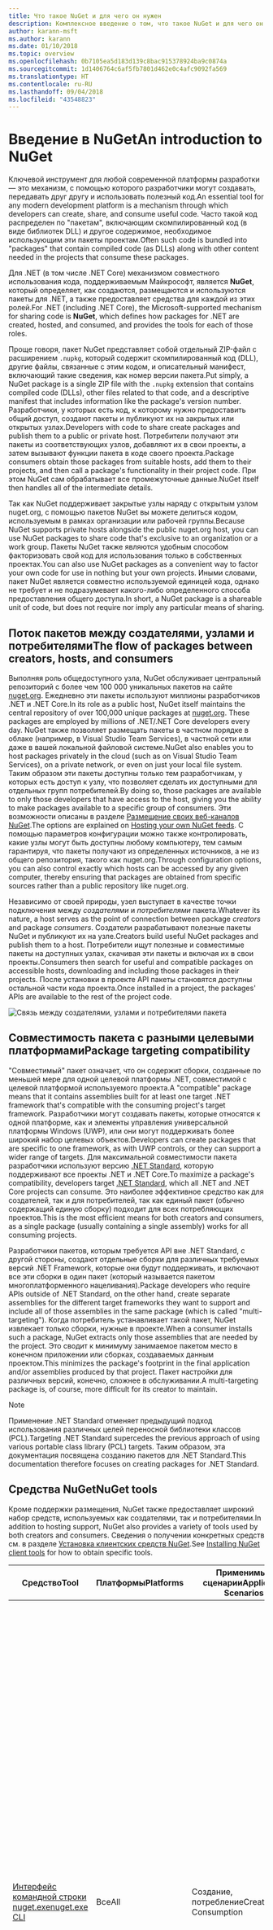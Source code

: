 ```yaml
---
title: Что такое NuGet и для чего он нужен
description: Комплексное введение о том, что такое NuGet и для чего он нужен
author: karann-msft
ms.author: karann
ms.date: 01/10/2018
ms.topic: overview
ms.openlocfilehash: 0b7105ea5d183d139c8bac915378924ba9c0874a
ms.sourcegitcommit: 1d1406764c6af5fb7801d462e0c4afc9092fa569
ms.translationtype: HT
ms.contentlocale: ru-RU
ms.lasthandoff: 09/04/2018
ms.locfileid: "43548823"
---
```

# <a name="an-introduction-to-nuget"></a><span data-ttu-id="ac774-103">Введение в NuGet</span><span class="sxs-lookup"><span data-stu-id="ac774-103">An introduction to NuGet</span></span>

<span data-ttu-id="ac774-104">Ключевой инструмент для любой современной платформы разработки — это механизм, с помощью которого разработчики могут создавать, передавать друг другу и использовать полезный код.</span><span class="sxs-lookup"><span data-stu-id="ac774-104">An essential tool for any modern development platform is a mechanism through which developers can create, share, and consume useful code.</span></span> <span data-ttu-id="ac774-105">Часто такой код распределен по "пакетам", включающим скомпилированный код (в виде библиотек DLL) и другое содержимое, необходимое использующим эти пакеты проектам.</span><span class="sxs-lookup"><span data-stu-id="ac774-105">Often such code is bundled into "packages" that contain compiled code (as DLLs) along with other content needed in the projects that consume these packages.</span></span>

<span data-ttu-id="ac774-106">Для .NET (в том числе .NET Core) механизмом совместного использования кода, поддерживаемым Майкрософт, является **NuGet**, который определяет, как создаются, размещаются и используются пакеты для .NET, а также предоставляет средства для каждой из этих ролей.</span><span class="sxs-lookup"><span data-stu-id="ac774-106">For .NET (including .NET Core), the Microsoft-supported mechanism for sharing code is **NuGet**, which defines how packages for .NET are created, hosted, and consumed, and provides the tools for each of those roles.</span></span>

<span data-ttu-id="ac774-107">Проще говоря, пакет NuGet представляет собой отдельный ZIP-файл с расширением `.nupkg`, который содержит скомпилированный код (DLL), другие файлы, связанные с этим кодом, и описательный манифест, включающий такие сведения, как номер версии пакета.</span><span class="sxs-lookup"><span data-stu-id="ac774-107">Put simply, a NuGet package is a single ZIP file with the `.nupkg` extension that contains compiled code (DLLs), other files related to that code, and a descriptive manifest that includes information like the package's version number.</span></span> <span data-ttu-id="ac774-108">Разработчики, у которых есть код, к которому нужно предоставить общий доступ, создают пакеты и публикуют их на закрытых или открытых узлах.</span><span class="sxs-lookup"><span data-stu-id="ac774-108">Developers with code to share create packages and publish them to a public or private host.</span></span> <span data-ttu-id="ac774-109">Потребители получают эти пакеты из соответствующих узлов, добавляют их в свои проекты, а затем вызывают функции пакета в коде своего проекта.</span><span class="sxs-lookup"><span data-stu-id="ac774-109">Package consumers obtain those packages from suitable hosts, add them to their projects, and then call a package's functionality in their project code.</span></span> <span data-ttu-id="ac774-110">При этом NuGet сам обрабатывает все промежуточные данные.</span><span class="sxs-lookup"><span data-stu-id="ac774-110">NuGet itself then handles all of the intermediate details.</span></span>

<span data-ttu-id="ac774-111">Так как NuGet поддерживает закрытые узлы наряду с открытым узлом nuget.org, с помощью пакетов NuGet вы можете делиться кодом, используемым в рамках организации или рабочей группы.</span><span class="sxs-lookup"><span data-stu-id="ac774-111">Because NuGet supports private hosts alongside the public nuget.org host, you can use NuGet packages to share code that's exclusive to an organization or a work group.</span></span> <span data-ttu-id="ac774-112">Пакеты NuGet также являются удобным способом факторизовать свой код для использования только в собственных проектах.</span><span class="sxs-lookup"><span data-stu-id="ac774-112">You can also use NuGet packages as a convenient way to factor your own code for use in nothing but your own projects.</span></span> <span data-ttu-id="ac774-113">Иными словами, пакет NuGet является совместно используемой единицей кода, однако не требует и не подразумевает какого-либо определенного способа предоставления общего доступа.</span><span class="sxs-lookup"><span data-stu-id="ac774-113">In short, a NuGet package is a shareable unit of code, but does not require nor imply any particular means of sharing.</span></span>

## <a name="the-flow-of-packages-between-creators-hosts-and-consumers"></a><span data-ttu-id="ac774-114">Поток пакетов между создателями, узлами и потребителями</span><span class="sxs-lookup"><span data-stu-id="ac774-114">The flow of packages between creators, hosts, and consumers</span></span>

<span data-ttu-id="ac774-115">Выполняя роль общедоступного узла, NuGet обслуживает центральный репозиторий с более чем 100 000 уникальных пакетов на сайте [nuget.org](https://www.nuget.org). Ежедневно эти пакеты используют миллионы разработчиков .NET и .NET Core.</span><span class="sxs-lookup"><span data-stu-id="ac774-115">In its role as a public host, NuGet itself maintains the central repository of over 100,000 unique packages at [nuget.org](https://www.nuget.org). These packages are employed by millions of .NET/.NET Core developers every day.</span></span> <span data-ttu-id="ac774-116">NuGet также позволяет размещать пакеты в частном порядке в облаке (например, в Visual Studio Team Services), в частной сети или даже в вашей локальной файловой системе.</span><span class="sxs-lookup"><span data-stu-id="ac774-116">NuGet also enables you to host packages privately in the cloud (such as on Visual Studio Team Services), on a private network, or even on just your local file system.</span></span> <span data-ttu-id="ac774-117">Таким образом эти пакеты доступны только тем разработчикам, у которых есть доступ к узлу, что позволяет сделать их доступными для отдельных групп потребителей.</span><span class="sxs-lookup"><span data-stu-id="ac774-117">By doing so, those packages are available to only those developers that have access to the host, giving you the ability to make packages available to a specific group of consumers.</span></span> <span data-ttu-id="ac774-118">Эти возможности описаны в разделе [Размещение своих веб-каналов NuGet](hosting-packages/overview.md).</span><span class="sxs-lookup"><span data-stu-id="ac774-118">The options are explained on [Hosting your own NuGet feeds](hosting-packages/overview.md).</span></span> <span data-ttu-id="ac774-119">С помощью параметров конфигурации можно также контролировать, какие узлы могут быть доступны любому компьютеру, тем самым гарантируя, что пакеты получают из определенных источников, а не из общего репозитория, такого как nuget.org.</span><span class="sxs-lookup"><span data-stu-id="ac774-119">Through configuration options, you can also control exactly which hosts can be accessed by any given computer, thereby ensuring that packages are obtained from specific sources rather than a public repository like nuget.org.</span></span>

<span data-ttu-id="ac774-120">Независимо от своей природы, узел выступает в качестве точки подключения между *создателями* и *потребителями* пакета.</span><span class="sxs-lookup"><span data-stu-id="ac774-120">Whatever its nature, a host serves as the point of connection between package *creators* and package *consumers*.</span></span> <span data-ttu-id="ac774-121">Создатели разрабатывают полезные пакеты NuGet и публикуют их на узле.</span><span class="sxs-lookup"><span data-stu-id="ac774-121">Creators build useful NuGet packages and publish them to a host.</span></span> <span data-ttu-id="ac774-122">Потребители ищут полезные и совместимые пакеты на доступных узлах, скачивая эти пакеты и включая их в свои проекты.</span><span class="sxs-lookup"><span data-stu-id="ac774-122">Consumers then search for useful and compatible packages on accessible hosts, downloading and including those packages in their projects.</span></span> <span data-ttu-id="ac774-123">После установки в проекте API пакеты становятся доступны остальной части кода проекта.</span><span class="sxs-lookup"><span data-stu-id="ac774-123">Once installed in a project, the packages' APIs are available to the rest of the project code.</span></span>

![Связь между создателями, узлами и потребителями пакета](media/nuget-roles.png)

## <a name="package-targeting-compatibility"></a><span data-ttu-id="ac774-125">Совместимость пакета с разными целевыми платформами</span><span class="sxs-lookup"><span data-stu-id="ac774-125">Package targeting compatibility</span></span>

<span data-ttu-id="ac774-126">"Совместимый" пакет означает, что он содержит сборки, созданные по меньшей мере для одной целевой платформы .NET, совместимой с целевой платформой используемого проекта.</span><span class="sxs-lookup"><span data-stu-id="ac774-126">A "compatible" package means that it contains assemblies built for at least one target .NET framework that's compatible with the consuming project's target framework.</span></span> <span data-ttu-id="ac774-127">Разработчики могут создавать пакеты, которые относятся к одной платформе, как и элементы управления универсальной платформы Windows (UWP), или они могут поддерживать более широкий набор целевых объектов.</span><span class="sxs-lookup"><span data-stu-id="ac774-127">Developers can create packages that are specific to one framework, as with UWP controls, or they can support a wider range of targets.</span></span> <span data-ttu-id="ac774-128">Для максимальной совместимости пакета разработчики используют версию [.NET Standard](/dotnet/standard/net-standard), которую поддерживают все проекты .NET и .NET Core.</span><span class="sxs-lookup"><span data-stu-id="ac774-128">To maximize a package's compatibility, developers target [.NET Standard](/dotnet/standard/net-standard), which all .NET and .NET Core projects can consume.</span></span> <span data-ttu-id="ac774-129">Это наиболее эффективное средство как для создателей, так и для потребителей, так как единый пакет (обычно содержащий единую сборку) подходит для всех потребляющих проектов.</span><span class="sxs-lookup"><span data-stu-id="ac774-129">This is the most efficient means for both creators and consumers, as a single package (usually containing a single assembly) works for all consuming projects.</span></span>

<span data-ttu-id="ac774-130">Разработчики пакетов, которым требуется API вне .NET Standard, с другой стороны, создают отдельные сборки для различных требуемых версий .NET Framework, которые они будут поддерживать, и включают все эти сборки в один пакет (который называется пакетом многоплатформенного нацеливания).</span><span class="sxs-lookup"><span data-stu-id="ac774-130">Package developers who require APIs outside of .NET Standard, on the other hand, create separate assemblies for the different target frameworks they want to support and include all of those assemblies in the same package (which is called "multi-targeting").</span></span> <span data-ttu-id="ac774-131">Когда потребитель устанавливает такой пакет, NuGet извлекает только сборки, нужные в проекте.</span><span class="sxs-lookup"><span data-stu-id="ac774-131">When a consumer installs such a package, NuGet extracts only those assemblies that are needed by the project.</span></span> <span data-ttu-id="ac774-132">Это сводит к минимуму занимаемое пакетом место в конечном приложении или сборках, создаваемых данным проектом.</span><span class="sxs-lookup"><span data-stu-id="ac774-132">This minimizes the package's footprint in the final application and/or assemblies produced by that project.</span></span> <span data-ttu-id="ac774-133">Пакет настройки для различных версий, конечно, сложнее в обслуживании.</span><span class="sxs-lookup"><span data-stu-id="ac774-133">A multi-targeting package is, of course, more difficult for its creator to maintain.</span></span>

> [!Note]
> <span data-ttu-id="ac774-134">Применение .NET Standard отменяет предыдущий подход использования различных целей переносной библиотеки классов (PCL).</span><span class="sxs-lookup"><span data-stu-id="ac774-134">Targeting .NET Standard supercedes the previous approach of using various portable class library (PCL) targets.</span></span> <span data-ttu-id="ac774-135">Таким образом, эта документация посвящена созданию пакетов для .NET Standard.</span><span class="sxs-lookup"><span data-stu-id="ac774-135">This documentation therefore focuses on creating packages for .NET Standard.</span></span>

## <a name="nuget-tools"></a><span data-ttu-id="ac774-136">Средства NuGet</span><span class="sxs-lookup"><span data-stu-id="ac774-136">NuGet tools</span></span>

<span data-ttu-id="ac774-137">Кроме поддержки размещения, NuGet также предоставляет широкий набор средств, используемых как создателями, так и потребителями.</span><span class="sxs-lookup"><span data-stu-id="ac774-137">In addition to hosting support, NuGet also provides a variety of tools used by both creators and consumers.</span></span> <span data-ttu-id="ac774-138">Сведения о получении конкретных средств см. в разделе [Установка клиентских средств NuGet](install-nuget-client-tools.md).</span><span class="sxs-lookup"><span data-stu-id="ac774-138">See [Installing NuGet client tools](install-nuget-client-tools.md) for how to obtain specific tools.</span></span>

| <span data-ttu-id="ac774-139">Средство</span><span class="sxs-lookup"><span data-stu-id="ac774-139">Tool</span></span> | <span data-ttu-id="ac774-140">Платформы</span><span class="sxs-lookup"><span data-stu-id="ac774-140">Platforms</span></span> | <span data-ttu-id="ac774-141">Применимые сценарии</span><span class="sxs-lookup"><span data-stu-id="ac774-141">Applicable Scenarios</span></span> | <span data-ttu-id="ac774-142">Описание:</span><span class="sxs-lookup"><span data-stu-id="ac774-142">Description</span></span> |
| --- | --- | --- | --- |
| [<span data-ttu-id="ac774-143">Интерфейс командной строки nuget.exe</span><span class="sxs-lookup"><span data-stu-id="ac774-143">nuget.exe CLI</span></span>](tools/nuget-exe-cli-reference.md) | <span data-ttu-id="ac774-144">Все</span><span class="sxs-lookup"><span data-stu-id="ac774-144">All</span></span> | <span data-ttu-id="ac774-145">Создание, потребление</span><span class="sxs-lookup"><span data-stu-id="ac774-145">Creation, Consumption</span></span> | <span data-ttu-id="ac774-146">Предоставляет все функциональные возможности NuGet, при этом часть команд относится к создателям пакета, часть — только к потребителям, а остальные — ко всем.</span><span class="sxs-lookup"><span data-stu-id="ac774-146">Provides all NuGet capabilities, with some commands applying specifically to package creators, some applying only to consumers, and others applying to both.</span></span> <span data-ttu-id="ac774-147">Например, создатели пакета используют команду `nuget pack` для создания пакета из различных сборок и связанных файлов, потребители пакета используют `nuget install` для включения пакетов в папку проекта, при этом все используют `nuget config` для задания переменных конфигурации NuGet.</span><span class="sxs-lookup"><span data-stu-id="ac774-147">For example, package creators use the `nuget pack` command to create a package from various assemblies and related files, package consumers use `nuget install` to include packages in a project folder, and everyone uses `nuget config` to set NuGet configuration variables.</span></span> <span data-ttu-id="ac774-148">Как независящее от платформы средство, интерфейс командной строки NuGet не взаимодействует с проектами Visual Studio.</span><span class="sxs-lookup"><span data-stu-id="ac774-148">As a platform-agnostic tool, the NuGet CLI does not interact with Visual Studio projects.</span></span> |
| [<span data-ttu-id="ac774-149">dotnet CLI</span><span class="sxs-lookup"><span data-stu-id="ac774-149">dotnet CLI</span></span>](tools/dotnet-Commands.md) | <span data-ttu-id="ac774-150">Все</span><span class="sxs-lookup"><span data-stu-id="ac774-150">All</span></span> | <span data-ttu-id="ac774-151">Создание, потребление</span><span class="sxs-lookup"><span data-stu-id="ac774-151">Creation, Consumption</span></span> | <span data-ttu-id="ac774-152">Предоставляет определенные возможности CLI NuGet непосредственно внутри цепочки инструментов .NET Core.</span><span class="sxs-lookup"><span data-stu-id="ac774-152">Provides certain NuGet CLI capabilities directly within the .NET Core tool chain.</span></span> <span data-ttu-id="ac774-153">Как и интерфейс командной строки NuGet, CLI dotnet не взаимодействует с проектами Visual Studio.</span><span class="sxs-lookup"><span data-stu-id="ac774-153">As with the NuGet CLI, the dotnet CLI does not interact with Visual Studio projects.</span></span> |
| [<span data-ttu-id="ac774-154">Консоль диспетчера пакетов</span><span class="sxs-lookup"><span data-stu-id="ac774-154">Package Manager Console</span></span>](tools/package-manager-console.md) | <span data-ttu-id="ac774-155">Visual Studio в Windows</span><span class="sxs-lookup"><span data-stu-id="ac774-155">Visual Studio on Windows</span></span> | <span data-ttu-id="ac774-156">Потребление</span><span class="sxs-lookup"><span data-stu-id="ac774-156">Consumption</span></span> | <span data-ttu-id="ac774-157">Предоставляет [команды PowerShell](tools/Powershell-Reference.md) для установки пакетов и управления ими в проектах Visual Studio.</span><span class="sxs-lookup"><span data-stu-id="ac774-157">Provides [PowerShell commands](tools/Powershell-Reference.md) for installing and managing packages in Visual Studio projects.</span></span> |
| [<span data-ttu-id="ac774-158">Пользовательский интерфейс диспетчера пакетов</span><span class="sxs-lookup"><span data-stu-id="ac774-158">Package Manager UI</span></span>](tools/package-manager-ui.md) | <span data-ttu-id="ac774-159">Visual Studio в Windows</span><span class="sxs-lookup"><span data-stu-id="ac774-159">Visual Studio on Windows</span></span> | <span data-ttu-id="ac774-160">Потребление</span><span class="sxs-lookup"><span data-stu-id="ac774-160">Consumption</span></span> | <span data-ttu-id="ac774-161">Предоставляет удобный пользовательский интерфейс для установки пакетов и управления ими в проектах Visual Studio.</span><span class="sxs-lookup"><span data-stu-id="ac774-161">Provides an easy-to-use UI for installing and managing packages in Visual Studio projects.</span></span> |
| [<span data-ttu-id="ac774-162">Управление пользовательским интерфейсом NuGet</span><span class="sxs-lookup"><span data-stu-id="ac774-162">Manage NuGet UI</span></span>](/visualstudio/mac/nuget-walkthrough) | <span data-ttu-id="ac774-163">Visual Studio для Mac</span><span class="sxs-lookup"><span data-stu-id="ac774-163">Visual Studio for Mac</span></span> | <span data-ttu-id="ac774-164">Потребление</span><span class="sxs-lookup"><span data-stu-id="ac774-164">Consumption</span></span> | <span data-ttu-id="ac774-165">Предоставляет удобный пользовательский интерфейс для установки пакетов и управления ими в проектах Visual Studio для Mac.</span><span class="sxs-lookup"><span data-stu-id="ac774-165">Provide an easy-to-use UI for installing and managing packages in Visual Studio for Mac projects.</span></span> |
| [<span data-ttu-id="ac774-166">MSBuild</span><span class="sxs-lookup"><span data-stu-id="ac774-166">MSBuild</span></span>](reference/msbuild-targets.md) | <span data-ttu-id="ac774-167">Windows</span><span class="sxs-lookup"><span data-stu-id="ac774-167">Windows</span></span> | <span data-ttu-id="ac774-168">Создание, потребление</span><span class="sxs-lookup"><span data-stu-id="ac774-168">Creation, Consumption</span></span> | <span data-ttu-id="ac774-169">Предоставляет возможность создавать и восстанавливать используемые в проекте пакеты напрямую с помощью цепочки инструментов MSBuild.</span><span class="sxs-lookup"><span data-stu-id="ac774-169">Provides the ability to create packages and restore packages used in a project directly through the MSBuild tool chain.</span></span> |

<span data-ttu-id="ac774-170">Как видите, средства NuGet, с которыми вы работаете, в значительной степени зависят от того, создаете, потребляете или публикуете вы пакеты, а также от используемой платформы.</span><span class="sxs-lookup"><span data-stu-id="ac774-170">As you can see, the NuGet tools you work with depend greatly on whether you're creating, consuming, or publishing packages, and the platform on which you're working.</span></span> <span data-ttu-id="ac774-171">Создатели пакета обычно также являются потребителями, так как берут за основу функции, имеющиеся в других пакетах NuGet.</span><span class="sxs-lookup"><span data-stu-id="ac774-171">Package creators are typically also consumers, as they build on top of functionality that exists in other NuGet packages.</span></span> <span data-ttu-id="ac774-172">Конечно же, те пакеты, в свою очередь, могут зависеть еще от каких-либо.</span><span class="sxs-lookup"><span data-stu-id="ac774-172">And those packages, of course, may in turn depend on still others.</span></span>

<span data-ttu-id="ac774-173">Дополнительные сведения см. в статье [Рабочий процесс создания пакета](create-packages/Overview-and-Workflow.md) и [Рабочий процесс использования пакета](consume-packages/Overview-and-Workflow.md).</span><span class="sxs-lookup"><span data-stu-id="ac774-173">For more information, start with the [Package creation workflow](create-packages/Overview-and-Workflow.md) and [Package consumption workflow](consume-packages/Overview-and-Workflow.md) articles.</span></span>

## <a name="managing-dependencies"></a><span data-ttu-id="ac774-174">Управление зависимостями</span><span class="sxs-lookup"><span data-stu-id="ac774-174">Managing dependencies</span></span>

<span data-ttu-id="ac774-175">Возможность легко брать за основу работу других — это одна из наиболее мощных функций системы управления пакетами.</span><span class="sxs-lookup"><span data-stu-id="ac774-175">The ability to easily build on the work of others is one of most powerful features of a package management system.</span></span> <span data-ttu-id="ac774-176">Соответственно, значительная часть работы NuGet заключается в управлении этим деревом или "схемой" зависимостей от имени проекта.</span><span class="sxs-lookup"><span data-stu-id="ac774-176">Accordingly, much of what NuGet does is managing that dependency tree or "graph" on behalf of a project.</span></span> <span data-ttu-id="ac774-177">Проще говоря, вам нужно заботиться только о тех пакетах, которые вы используете непосредственно в проекте.</span><span class="sxs-lookup"><span data-stu-id="ac774-177">Simply said, you need only concern yourself with those packages that you're directly using in a project.</span></span> <span data-ttu-id="ac774-178">Если эти пакеты используют другие пакеты (которые, в свою очередь, также используют пакеты), все эти зависимости нижнего уровня обрабатывает NuGet.</span><span class="sxs-lookup"><span data-stu-id="ac774-178">If any of those packages themselves consume other packages (which can, in turn, consume still others), NuGet takes care of all those down-level dependencies.</span></span>

<span data-ttu-id="ac774-179">На следующем рисунке показан проект, зависящий от пяти пакетов, которые, в свою очередь, зависят от нескольких других.</span><span class="sxs-lookup"><span data-stu-id="ac774-179">The following image shows a project that depends on five packages, which in turn depend on a number of others.</span></span>

![Пример графа зависимостей NuGet для проекта .NET](media/dependency-graph.png)

<span data-ttu-id="ac774-181">Обратите внимание, что некоторые пакеты встречаются на графе зависимостей несколько раз.</span><span class="sxs-lookup"><span data-stu-id="ac774-181">Notice that some packages appear multiple times in the dependency graph.</span></span> <span data-ttu-id="ac774-182">Например, существует три разных потребителя пакета B, и каждый из них может также указывать другую версию этого пакета (не показано).</span><span class="sxs-lookup"><span data-stu-id="ac774-182">For example, there are three different consumers of package B, and each consumer might also specify a different version for that package (not shown).</span></span> <span data-ttu-id="ac774-183">Это обычное дело, особенно для широко используемых пакетов.</span><span class="sxs-lookup"><span data-stu-id="ac774-183">This is a common occurrence, especially for widely-used packages.</span></span> <span data-ttu-id="ac774-184">NuGet выполняет всю работу, чтобы определить, какая именно версия пакета B отвечает потребностям всех потребителей.</span><span class="sxs-lookup"><span data-stu-id="ac774-184">NuGet fortunately does all the hard work to determine exactly which version of package B satisfies all consumers.</span></span> <span data-ttu-id="ac774-185">Затем NuGet делает то же самое для всех других пакетов, независимо от того, насколько глубока схема зависимостей.</span><span class="sxs-lookup"><span data-stu-id="ac774-185">NuGet then does the same for all other packages, no matter how deep the dependency graph.</span></span>

<span data-ttu-id="ac774-186">Дополнительные сведения о том, как NuGet выполняет эту задачу, см. в разделе [Разрешение зависимостей](consume-packages/dependency-resolution.md).</span><span class="sxs-lookup"><span data-stu-id="ac774-186">For more details on how NuGet performs this service, see [Dependency resolution](consume-packages/dependency-resolution.md).</span></span>

## <a name="tracking-references-and-restoring-packages"></a><span data-ttu-id="ac774-187">Отслеживание ссылок и восстановление пакетов</span><span class="sxs-lookup"><span data-stu-id="ac774-187">Tracking references and restoring packages</span></span>

<span data-ttu-id="ac774-188">Так как проекты можно легко перемещать между компьютерами разработчиков, репозиториями управления исходным кодом, серверами сборки и т. д., крайне непрактично хранить двоичные сборки из пакетов NuGet напрямую привязанными к проекту.</span><span class="sxs-lookup"><span data-stu-id="ac774-188">Because projects can easily move between developer computers, source control repositories, build servers, and so forth, it's highly impractical to keep the binary assemblies of NuGet packages directly bound to a project.</span></span> <span data-ttu-id="ac774-189">В этом случае каждая копия проекта будет излишне раздутой (и, следовательно, расходовать пространство в репозиториях системы управления исходным кодом).</span><span class="sxs-lookup"><span data-stu-id="ac774-189">Doing so would make each copy of the project unnecessarily bloated (and thereby waste space in source control repositories).</span></span> <span data-ttu-id="ac774-190">Кроме того, обновить двоичные файлы пакета до новой версии будет очень сложно, так как обновление будет применяться ко всем копиям проекта.</span><span class="sxs-lookup"><span data-stu-id="ac774-190">It would also make it very difficult to update package binaries to newer versions as updates would have to be applied across all copies of the project.</span></span>

<span data-ttu-id="ac774-191">Вместо этого NuGet поддерживает простой список ссылок на пакеты, от которых зависит проект, включая зависимости верхнего и нижнего уровня.</span><span class="sxs-lookup"><span data-stu-id="ac774-191">NuGet instead maintains a simple reference list of the packages upon which a project depends, including both top-level and down-level dependencies.</span></span> <span data-ttu-id="ac774-192">То есть при установке пакета с некоторого узла в проект NuGet записывает идентификатор пакета и номер версии в этот список ссылок.</span><span class="sxs-lookup"><span data-stu-id="ac774-192">That is, whenever you install a package from some host into a project, NuGet records the package identifier and version number in the reference list.</span></span> <span data-ttu-id="ac774-193">(При удалении пакет, конечно же, убирается из этого списка.) Затем в NuGet можно восстановить все связанные пакеты по запросу, как описано в статье о [восстановлении пакета](consume-packages/package-restore.md).</span><span class="sxs-lookup"><span data-stu-id="ac774-193">(Uninstalling a package, of course, removes it from the list.) NuGet then provides a means to restore all referenced packages upon request, as described on [Package restore](consume-packages/package-restore.md).</span></span>

![Список ссылок NuGet создается при установке пакета и может использоваться для восстановления пакетов в другом месте.](media/nuget-restore.png)

<span data-ttu-id="ac774-195">С помощью одного только списка ссылок NuGet может переустановить, то есть *восстановить*, все эти пакеты с открытых и (или) закрытых узлов в любой момент времени.</span><span class="sxs-lookup"><span data-stu-id="ac774-195">With only the reference list, NuGet can then reinstall&mdash;that is, *restore*&mdash;all of those packages from public and/or private hosts at any later time.</span></span> <span data-ttu-id="ac774-196">При фиксации проекта в системе управления исходным кодом или предоставления его для общего доступа каким-либо иным образом нужно включить только список ссылок и исключить какие-либо двоичные файлы пакета (см. раздел [Пропуск пакетов NuGet в системах управления исходным кодом](consume-packages/packages-and-source-control.md).)</span><span class="sxs-lookup"><span data-stu-id="ac774-196">When committing a project to source control, or sharing it in some other way, you include only the reference list and exclude any package binaries (see [Packages and source control](consume-packages/packages-and-source-control.md).)</span></span>

<span data-ttu-id="ac774-197">Компьютер, принимающий проект, например сервер сборки, получающий копию проекта в рамках работы системы автоматического развертывания, просто запрашивает у NuGet восстановление зависимости всякий раз, когда они понадобятся.</span><span class="sxs-lookup"><span data-stu-id="ac774-197">The computer that receives a project, such as a build server obtaining a copy of the project as part of an automated deployment system, simply asks NuGet to restore dependencies whenever they're needed.</span></span> <span data-ttu-id="ac774-198">Системы сборки, такие как Visual Studio Team Services, предоставляют шаги "Восстановление NuGet" именно для этой цели.</span><span class="sxs-lookup"><span data-stu-id="ac774-198">Build systems like Visual Studio Team Services provide "NuGet restore" steps for this exact purpose.</span></span> <span data-ttu-id="ac774-199">Аналогично, когда разработчики получают копию проекта (например, при клонировании репозитория), они могут вызвать такие команды, как `nuget restore` (CLI NuGet), `dotnet restore` (CLI dotnet) или `Install-Package` (консоль диспетчера пакетов), чтобы получить все необходимые пакеты.</span><span class="sxs-lookup"><span data-stu-id="ac774-199">Similarly, when developers obtain a copy of a project (as when cloning a repository), they can invoke command like `nuget restore` (NuGet CLI), `dotnet restore` (dotnet CLI), or `Install-Package` (Package Manager Console) to obtain all the necessary packages.</span></span> <span data-ttu-id="ac774-200">Visual Studio, со своей стороны, автоматически восстанавливает пакеты при создании проекта (при условии, что включено автоматическое восстановление, как описано в статье [Восстановление пакетов](consume-packages/package-restore.md)).</span><span class="sxs-lookup"><span data-stu-id="ac774-200">Visual Studio, for its part, automatically restores packages when building a project (provided that automatic restore is enabled, as described on [Package restore](consume-packages/package-restore.md)).</span></span>

<span data-ttu-id="ac774-201">Очевидно, что основная роль NuGet, связанная с разработчиками, заключается в обслуживании этого списка ссылок от имени проекта и предоставлении средств для эффективного восстановления (и обновления) таких указанных в ссылках пакетов.</span><span class="sxs-lookup"><span data-stu-id="ac774-201">Clearly, then, NuGet's primary role where developers are concerned is maintaining that reference list on behalf of your project and providing the means to efficiently restore (and update) those referenced packages.</span></span> <span data-ttu-id="ac774-202">Этот список хранится в одном из двух указанных ниже *форматов управления пакетами*:</span><span class="sxs-lookup"><span data-stu-id="ac774-202">This list is maintained in one of two *package management formats*, as they're called:</span></span>

- <span data-ttu-id="ac774-203">[`packages.config`](reference/packages-config.md): *(NuGet 1.0+)* XML-файл, содержащий плоский список всех зависимостей в проекте, включая зависимости других установленных пакетов.</span><span class="sxs-lookup"><span data-stu-id="ac774-203">[`packages.config`](reference/packages-config.md): *(NuGet 1.0+)* An XML file that maintains a flat list of all dependencies in the project, including the dependencies of other installed packages.</span></span> <span data-ttu-id="ac774-204">Установленные или восстановленные пакеты хранятся в папке `packages`.</span><span class="sxs-lookup"><span data-stu-id="ac774-204">Installed or restored packages are stored in a `packages` folder.</span></span>

- <span data-ttu-id="ac774-205">[PackageReference](consume-packages/package-references-in-project-files.md) (также известном как "Ссылки на пакет в файлах проекта"): *(NuGet 4.0 и более поздних версий)* ведет список зависимостей верхнего уровня проекта непосредственно в файле проекта, поэтому отдельный файл не требуется.</span><span class="sxs-lookup"><span data-stu-id="ac774-205">[PackageReference](consume-packages/package-references-in-project-files.md) (or "package references in project files") | *(NuGet 4.0+)* Maintains a list of a project's top-level dependencies directly within the project file, so no separate file is needed.</span></span> <span data-ttu-id="ac774-206">Связанный файл `obj/project.assets.json` создается динамически. Этот файл позволяет управлять общей схемой зависимостей пакетов, которые проект использует со всеми зависимостями нижнего уровня.</span><span class="sxs-lookup"><span data-stu-id="ac774-206">An associated file, `obj/project.assets.json`, is dynamically generated to manage the overall dependency graph of the packages that a project uses along with all down-level dependencies.</span></span> <span data-ttu-id="ac774-207">В проектах .NET Core всегда используется формат PackageReference.</span><span class="sxs-lookup"><span data-stu-id="ac774-207">PackageReference is always used by .NET Core projects.</span></span>

<span data-ttu-id="ac774-208">Применение конкретного формата управления пакетами зависит от типа проекта и доступной версии Visual Studio и NuGet.</span><span class="sxs-lookup"><span data-stu-id="ac774-208">Which package management format is employed in any given project depends on the project type, and the available version of NuGet (and/or Visual Studio).</span></span> <span data-ttu-id="ac774-209">Чтобы проверить, какой формат используется, просто найдите `packages.config` в корневом каталоге проекта после установки первого пакета.</span><span class="sxs-lookup"><span data-stu-id="ac774-209">To check what format is being used, simply look for `packages.config` in the project root after installing your first package.</span></span> <span data-ttu-id="ac774-210">Если этот файл отсутствует, найдите в файле проекта элемент \<PackageReference\>.</span><span class="sxs-lookup"><span data-stu-id="ac774-210">If you don't have that file, look in the project file directly for a \<PackageReference\> element.</span></span>

<span data-ttu-id="ac774-211">При наличии возможности выбора рекомендуем использовать PackageReference.</span><span class="sxs-lookup"><span data-stu-id="ac774-211">When you have a choice, we recommend using PackageReference.</span></span> <span data-ttu-id="ac774-212">Файл `packages.config` используется в устаревших версиях и больше не применяется в активной разработке.</span><span class="sxs-lookup"><span data-stu-id="ac774-212">`packages.config` is maintained for legacy purposes and is no longer under active development.</span></span>

> [!Tip]
> <span data-ttu-id="ac774-213">Различные команды интерфейса командной строки `nuget.exe`, например `nuget install`, не добавляют автоматически пакет в список ссылок.</span><span class="sxs-lookup"><span data-stu-id="ac774-213">Various `nuget.exe` CLI commands, like `nuget install`, do not automatically add the package to the reference list.</span></span> <span data-ttu-id="ac774-214">Этот список обновляется при установке пакета с помощью диспетчера пакетов Visual Studio (пользовательского интерфейса или консоли) и интерфейса командной строки `dotnet.exe`.</span><span class="sxs-lookup"><span data-stu-id="ac774-214">The list is updated when installing a package with the Visual Studio Package Manager (UI or Console), and with `dotnet.exe` CLI.</span></span>

## <a name="what-else-does-nuget-do"></a><span data-ttu-id="ac774-215">Что еще делает NuGet?</span><span class="sxs-lookup"><span data-stu-id="ac774-215">What else does NuGet do?</span></span>

<span data-ttu-id="ac774-216">Мы уже выучили следующие характеристики NuGet:</span><span class="sxs-lookup"><span data-stu-id="ac774-216">So far you've learned the following characteristics of NuGet:</span></span>

- <span data-ttu-id="ac774-217">NuGet предоставляет центральный репозиторий nuget.org с поддержкой частного размещения.</span><span class="sxs-lookup"><span data-stu-id="ac774-217">NuGet provides the central nuget.org repository with support for private hosting.</span></span>
- <span data-ttu-id="ac774-218">NuGet предоставляет разработчикам средства для создания, публикации и использования пакетов.</span><span class="sxs-lookup"><span data-stu-id="ac774-218">NuGet provides the tools developers need for creating, publishing, and consuming packages.</span></span>
- <span data-ttu-id="ac774-219">Самое главное, NuGet ведет список ссылок для пакетов, используемых в проекте, а также позволяет восстанавливать и обновлять пакеты из этого списка.</span><span class="sxs-lookup"><span data-stu-id="ac774-219">Most importantly, NuGet maintains a reference list of packages used in a project and the ability to restore and update those packages from that list.</span></span>

<span data-ttu-id="ac774-220">Чтобы обеспечить эффективную работу этих процессов, NuGet осуществляет некоторые оптимизации в фоновом режиме.</span><span class="sxs-lookup"><span data-stu-id="ac774-220">To make these processes work efficiently, NuGet does some behind-the-scenes optimizations.</span></span> <span data-ttu-id="ac774-221">В частности, NuGet управляет кэшем пакета и папкой глобальных пакетов, что позволяет упростить установку и повторною установку.</span><span class="sxs-lookup"><span data-stu-id="ac774-221">Most notably, NuGet manages a package cache and a global packages folder to shortcut installation and reinstallation.</span></span> <span data-ttu-id="ac774-222">Кэш позволяет избежать загрузки пакета, который уже установлен на компьютере.</span><span class="sxs-lookup"><span data-stu-id="ac774-222">The cache avoids downloading a package that's already been installed on the machine.</span></span> <span data-ttu-id="ac774-223">Папка глобальных пакетов позволяет в нескольких проектах совместно использовать один установленный пакет, тем самым уменьшая общий размер пакетов NuGet на компьютере.</span><span class="sxs-lookup"><span data-stu-id="ac774-223">The global packages folder allows multiple projects to share the same installed package, thereby reducing NuGet's overall footprint on the computer.</span></span> <span data-ttu-id="ac774-224">Это очень удобно, когда вы часто восстанавливаете большее количество пакетов, например, как на сервере сборки.</span><span class="sxs-lookup"><span data-stu-id="ac774-224">The cache and global packages folder are also very helpful when you're frequently restoring a larger number of packages, as on a build server.</span></span> <span data-ttu-id="ac774-225">Дополнительные сведения об этих механизмах см. в статье [Управление папкой установки глобальных пакетов, кэшем и временными папками](consume-packages/managing-the-global-packages-and-cache-folders.md).</span><span class="sxs-lookup"><span data-stu-id="ac774-225">For more details on these mechanisms, see [Managing the global packages and cache folders](consume-packages/managing-the-global-packages-and-cache-folders.md).</span></span>

<span data-ttu-id="ac774-226">В рамках отдельного проекта NuGet управляет общей схемой зависимостей, что включает в себя разрешение нескольких ссылок на различные версии одного пакета.</span><span class="sxs-lookup"><span data-stu-id="ac774-226">Within an individual project, NuGet manages the overall dependency graph, which again includes resolving multiple references to different versions of the same package.</span></span> <span data-ttu-id="ac774-227">Довольно часто проект зависит от одного или нескольких пакетов, имеющих такие же зависимости.</span><span class="sxs-lookup"><span data-stu-id="ac774-227">It's quite common that a project takes a dependency on one or more packages that themselves have the same dependencies.</span></span> <span data-ttu-id="ac774-228">Некоторые из наиболее полезных пакетов служебных программ на сайте nuget.org используются многими другими пакетами.</span><span class="sxs-lookup"><span data-stu-id="ac774-228">Some of the most useful utility packages on nuget.org are employed by many other packages.</span></span> <span data-ttu-id="ac774-229">В общей схеме зависимостей вы легко можете иметь десять различных ссылок на разные версии одного пакета.</span><span class="sxs-lookup"><span data-stu-id="ac774-229">In the entire dependency graph, then, you could easily have ten different references to different versions of the same package.</span></span> <span data-ttu-id="ac774-230">Чтобы избежать переноса нескольких версий этого пакета в само приложение, NuGet определяет, какую отдельную версию могут использовать все потребители.</span><span class="sxs-lookup"><span data-stu-id="ac774-230">To avoid bringing multiple versions of that package into the application itself, NuGet sorts out which single version can be used by all consumers.</span></span> <span data-ttu-id="ac774-231">(Дополнительные сведения см. в разделе [Принципы разрешения зависимостей пакетов в NuGet](consume-packages/dependency-resolution.md).)</span><span class="sxs-lookup"><span data-stu-id="ac774-231">(For more information, see [Dependency Resolution](consume-packages/dependency-resolution.md).)</span></span>

<span data-ttu-id="ac774-232">Кроме того, NuGet обслуживает все спецификации, связанные со структурированием пакетов (включая [локализацию](create-packages/creating-localized-packages.md) и [отладочные символы](create-packages/symbol-packages.md)) и ссылками на них (включая [ диапазоны версий](reference/package-versioning.md#version-ranges-and-wildcards) и [предварительные версии](create-packages/prerelease-packages.md).) NuGet также имеет различные API для работы со своими службами программно и предоставляет поддержку разработчикам, которые пишут расширения Visual Studio и шаблоны проектов.</span><span class="sxs-lookup"><span data-stu-id="ac774-232">Beyond that, NuGet maintains all the specifications related to how packages are structured (including [localization](create-packages/creating-localized-packages.md) and [debug symbols](create-packages/symbol-packages.md)) and how they are referenced (including [version ranges](reference/package-versioning.md#version-ranges-and-wildcards) and [pre-release versions](create-packages/prerelease-packages.md).) NuGet also provides various APIs to work with its services programmatically, and provides support for developers who write Visual Studio extensions and project templates.</span></span>

<span data-ttu-id="ac774-233">Если изучить содержание этой документации, можно найти все указанные возможности и заметки о выпуске, отсылающие к самому начальному этапу развития NuGet.</span><span class="sxs-lookup"><span data-stu-id="ac774-233">Take a moment to browse the table of contents for this documentation, and you see all of these capabilities represented there, along with release notes dating back to NuGet's beginnings.</span></span>

## <a name="comments-contributions-and-issues"></a><span data-ttu-id="ac774-234">Комментарии, вклады и проблемы</span><span class="sxs-lookup"><span data-stu-id="ac774-234">Comments, contributions, and issues</span></span>

<span data-ttu-id="ac774-235">Мы убедительно просим вас оставлять комментарии и вносить вклад в эту документацию. Просто выберите команды **Отзывы** и **Изменить** вверху любой страницы или посетите [репозиторий документации](https://github.com/NuGet/docs.microsoft.com-nuget/) и [список проблем с документацией](https://github.com/NuGet/docs.microsoft.com-nuget/issues) на сайте GitHub.</span><span class="sxs-lookup"><span data-stu-id="ac774-235">Finally, we very much welcome comments and contributions to this documentation&mdash;just select the **Feedback** and **Edit** commands on the top of any page, or visit the [docs repository](https://github.com/NuGet/docs.microsoft.com-nuget/) and [docs issue list](https://github.com/NuGet/docs.microsoft.com-nuget/issues) on GitHub.</span></span>

<span data-ttu-id="ac774-236">Мы также рады вкладам в сам NuGet через [различные репозитории GitHub](https://github.com/NuGet/Home). Сведения о проблемах NuGet приведены по адресу [https://github.com/NuGet/home/issues](https://github.com/NuGet/home/issues).</span><span class="sxs-lookup"><span data-stu-id="ac774-236">We also welcome contributions to NuGet itself through its [various GitHub repositories](https://github.com/NuGet/Home); NuGet issues can be found on [https://github.com/NuGet/home/issues](https://github.com/NuGet/home/issues).</span></span>

<span data-ttu-id="ac774-237">Надеемся, что вам понравится работать с NuGet.</span><span class="sxs-lookup"><span data-stu-id="ac774-237">Enjoy your NuGet experience!</span></span>
